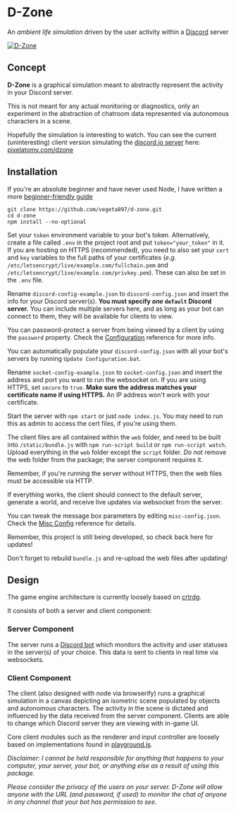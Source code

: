 # D-Zone
An _ambient life simulation_ driven by the user activity within a [Discord](https://discordapp.com) server

[![D-Zone](http://i.imgur.com/PLh059j.gif "Hippity hop!")](https://pixelatomy.com/dzone/)

## Concept
**D-Zone** is a graphical simulation meant to abstractly represent the activity in your Discord server.

This is not meant for any actual monitoring or diagnostics, only an experiment in the abstraction of chatroom data represented via autonomous characters in a scene.

Hopefully the simulation is interesting to watch. You can see the current (uninteresting) client version simulating the [discord.io server](https://discord.gg/0MvHMfHcTKVVmIGP) here: [pixelatomy.com/dzone](https://pixelatomy.com/dzone/)

## Installation

If you're an absolute beginner and have never used Node, I have written a more [beginner-friendly guide](https://github.com/vegeta897/d-zone/wiki/Beginner's-Setup-Guide)

```
git clone https://github.com/vegeta897/d-zone.git
cd d-zone
npm install --no-optional
```

Set your `token` environment variable to your bot's token. Alternatively, create a file called `.env` in the project root and put `token="your_token"` in it. If you are hosting on HTTPS (recommended), you need to also set your `cert` and `key` variables to the full paths of your certificates (*e.g.* `/etc/letsencrypt/live/example.com/fullchain.pem` and `/etc/letsencrypt/live/example.com/privkey.pem`). These can also be set in the `.env` file.

Rename `discord-config-example.json` to `discord-config.json` and insert the info for your Discord server(s). **You must specify _one_ `default` Discord server.** You can include multiple servers here, and as long as your bot can connect to them, they will be available for clients to view.

You can password-protect a server from being viewed by a client by using the `password` property. Check the [Configuration](https://github.com/vegeta897/d-zone/wiki/Configuration) reference for more info.

You can automatically populate your `discord-config.json` with all your bot's servers by running `Update Configuration.bat`.

Rename `socket-config-example.json` to `socket-config.json` and insert the address and port you want to run the websocket on. If you are using HTTPS, set `secure` to `true`. **Make sure the address matches your certificate name if using HTTPS.** An IP address won't work with your certificate.

Start the server with `npm start` or just `node index.js`. You may need to run this as admin to access the cert files, if you're using them.

The client files are all contained within the `web` folder, and need to be built into `/static/bundle.js`  with `npm run-script build` or `npm run-script watch`. Upload everything in the `web` folder except the `script` folder. _Do not_ remove the web folder from the package; the server component requires it.

Remember, if you're running the server without HTTPS, then the web files must be accessible via HTTP.

If everything works, the client should connect to the default server, generate a world, and receive live updates via websocket from the server.

You can tweak the message box parameters by editing `misc-config.json`. Check the [Misc Config](https://github.com/vegeta897/d-zone/wiki/Configuration#misc) reference for details.

Remember, this project is still being developed, so check back here for updates!

Don't forget to rebuild `bundle.js` and re-upload the web files after updating!

## Design
The game engine architecture is currently loosely based on [crtrdg](http://crtrdg.com/).

It consists of both a server and client component:

### Server Component
The server runs a [Discord bot](https://www.npmjs.com/package/discord.io) which monitors the activity and user statuses in the server(s) of your choice. This data is sent to clients in real time via websockets.

### Client Component
The client (also designed with node via browserify) runs a graphical simulation in a canvas depicting an isometric scene populated by objects and autonomous characters. The activity in the scene is dictated and influenced by the data received from the server component. Clients are able to change which Discord server they are viewing with in-game UI.

Core client modules such as the renderer and input controller are loosely based on implementations found in [playground.js](http://playgroundjs.com/).

_Disclaimer: I cannot be held responsible for anything that happens to your computer, your server, your bot, or anything else as a result of using this package._

_Please consider the privacy of the users on your server. D-Zone will allow anyone with the URL (and password, if used) to monitor the chat of anyone in any channel that your bot has permission to see._
